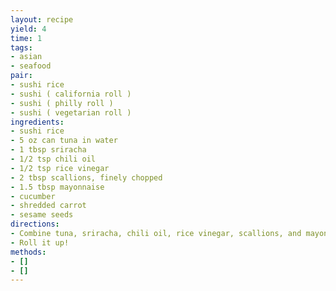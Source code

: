 ```yaml
---
layout: recipe
yield: 4
time: 1
tags:
- asian
- seafood
pair:
- sushi rice
- sushi ( california roll )
- sushi ( philly roll )
- sushi ( vegetarian roll )
ingredients:
- sushi rice
- 5 oz can tuna in water
- 1 tbsp sriracha
- 1/2 tsp chili oil
- 1/2 tsp rice vinegar
- 2 tbsp scallions, finely chopped
- 1.5 tbsp mayonnaise
- cucumber
- shredded carrot
- sesame seeds
directions:
- Combine tuna, sriracha, chili oil, rice vinegar, scallions, and mayonnaise
- Roll it up!
methods:
- []
- []
---
```

